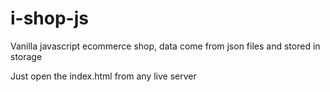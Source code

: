 # i-shop-js
Vanilla javascript ecommerce shop, data come from json files and stored in storage


Just open the index.html from any live server
